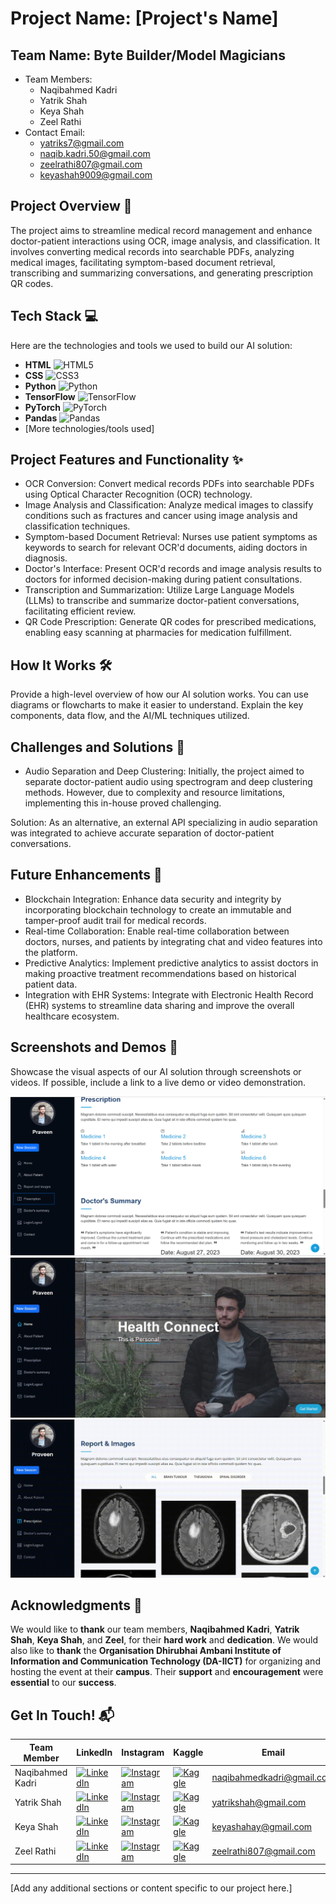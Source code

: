 # Project Name: [Project's Name]

## Team Name: Byte Builder/Model Magicians
- Team Members:
    * Naqibahmed Kadri
    * Yatrik Shah
    * Keya Shah
    * Zeel Rathi
- Contact Email:
    * yatriks7@gmail.com
    * naqib.kadri.50@gmail.com
    * zeelrathi807@gmail.com
    * keyashah9009@gmail.com

## Project Overview 🚀
The project aims to streamline medical record management and enhance doctor-patient interactions using OCR, image analysis, and classification. It involves converting medical records into searchable PDFs, analyzing medical images, facilitating symptom-based document retrieval, transcribing and summarizing conversations, and generating prescription QR codes.

## Tech Stack 💻

Here are the technologies and tools we used to build our AI solution:

* **HTML** <img src="https://img.shields.io/badge/HTML5-E34F2C?style=for-the-badge&logo=html5" alt="HTML5">
* **CSS** <img src="https://img.shields.io/badge/CSS3-1572B6?style=for-the-badge&logo=css3" alt="CSS3">
* **Python** <img src="https://img.shields.io/badge/Python-3776AB?style=for-the-badge&logo=python" alt="Python">
* **TensorFlow** <img src="https://img.shields.io/badge/TensorFlow-%23FF6F00?style=for-the-badge&logo=tensorflow" alt="TensorFlow">
* **PyTorch** <img src="https://img.shields.io/badge/PyTorch-%23EE4C2C?style=for-the-badge&logo=pytorch" alt="PyTorch">
* **Pandas** <img src="https://img.shields.io/badge/Pandas-%2317BECF?style=for-the-badge&logo=pandas" alt="Pandas">
* [More technologies/tools used]


## Project Features and Functionality ✨
- OCR Conversion: Convert medical records PDFs into searchable PDFs using Optical Character Recognition (OCR) technology.
- Image Analysis and Classification: Analyze medical images to classify conditions such as fractures and cancer using image analysis and classification techniques.
- Symptom-based Document Retrieval: Nurses use patient symptoms as keywords to search for relevant OCR'd documents, aiding doctors in diagnosis.
- Doctor's Interface: Present OCR'd records and image analysis results to doctors for informed decision-making during patient consultations.
- Transcription and Summarization: Utilize Large Language Models (LLMs) to transcribe and summarize doctor-patient conversations, facilitating efficient review.
- QR Code Prescription: Generate QR codes for prescribed medications, enabling easy scanning at pharmacies for medication fulfillment.

## How It Works 🛠️
Provide a high-level overview of how our AI solution works. You can use diagrams or flowcharts to make it easier to understand. Explain the key components, data flow, and the AI/ML techniques utilized.

## Challenges and Solutions 🧠
* Audio Separation and Deep Clustering: Initially, the project aimed to separate doctor-patient audio using spectrogram and deep clustering methods. However, due to complexity and resource limitations, implementing this in-house proved challenging.

Solution: As an alternative, an external API specializing in audio separation was integrated to achieve accurate separation of doctor-patient conversations.

## Future Enhancements 🚧
* Blockchain Integration: Enhance data security and integrity by incorporating blockchain technology to create an immutable and tamper-proof audit trail for medical records.
* Real-time Collaboration: Enable real-time collaboration between doctors, nurses, and patients by integrating chat and video features into the platform.
* Predictive Analytics: Implement predictive analytics to assist doctors in making proactive treatment recommendations based on historical patient data.
* Integration with EHR Systems: Integrate with Electronic Health Record (EHR) systems to streamline data sharing and improve the overall healthcare ecosystem.

## Screenshots and Demos 📸
Showcase the visual aspects of our AI solution through screenshots or videos. If possible, include a link to a live demo or video demonstration.

!['UI'](./a.png)
!['UI Videos](./r1.gif)
!['Brain](./r2.gif)


## Acknowledgments 🙌

We would like to **thank** our team members, **Naqibahmed Kadri**, **Yatrik Shah**, **Keya Shah**, and **Zeel**, for their **hard work** and **dedication**. We would also like to **thank** the **Organisation Dhirubhai Ambani Institute of Information and Communication Technology (DA-IICT)** for organizing and hosting the event at their **campus**. Their **support** and **encouragement** were **essential** to our **success**.

## Get In Touch! 📬


| Team Member | LinkedIn | Instagram | Kaggle | Email |
|---|---|---|---|---|
| Naqibahmed Kadri | [![LinkedIn](https://img.shields.io/badge/LinkedIn-%230077B5.svg?style=for-the-badge&logo=linkedin)](https://www.linkedin.com/in/naqibahmed-kadri/) | [![Instagram](https://img.shields.io/badge/Instagram-%23E440AF.svg?style=for-the-badge&logo=instagram)](https://www.instagram.com/nakibahmedkadri/) | [![Kaggle](https://img.shields.io/badge/Kaggle-%2320B2AA.svg?style=for-the-badge&logo=kaggle)](https://www.kaggle.com/nakibahmedkadri) | [naqibahmedkadri@gmail.com](mailto:naqibahmedkadri@gmail.com) |
| Yatrik Shah | [![LinkedIn](https://img.shields.io/badge/LinkedIn-%230077B5.svg?style=for-the-badge&logo=linkedin)](https://www.linkedin.com/in/yatrikshah/) | [![Instagram](https://img.shields.io/badge/Instagram-%23E440AF.svg?style=for-the-badge&logo=instagram)](https://www.instagram.com/yatrikshah/) | [![Kaggle](https://img.shields.io/badge/Kaggle-%2320B2AA.svg?style=for-the-badge&logo=kaggle)](https://www.kaggle.com/yatrikshah) | [yatrikshah@gmail.com](mailto:yatrikshah@gmail.com) |
| Keya Shah | [![LinkedIn](https://img.shields.io/badge/LinkedIn-%230077B5.svg?style=for-the-badge&logo=linkedin)](https://www.linkedin.com/in/keyashahay/) | [![Instagram](https://img.shields.io/badge/Instagram-%23E440AF.svg?style=for-the-badge&logo=instagram)](https://www.instagram.com/keyashahay/) | [![Kaggle](https://img.shields.io/badge/Kaggle-%2320B2AA.svg?style=for-the-badge&logo=kaggle)](https://www.kaggle.com/keyashahay) | [keyashahay@gmail.com](mailto:keyashahay@gmail.com) |
| Zeel Rathi | [![LinkedIn](https://img.shields.io/badge/LinkedIn-%230077B5.svg?style=for-the-badge&logo=linkedin)](https://www.linkedin.com/in/zeel-shah-5c68b81a0/) | [![Instagram](https://img.shields.io/badge/Instagram-%23E440AF.svg?style=for-the-badge&logo=instagram)](https://www.instagram.com/zeel_shah/) | [![Kaggle](https://img.shields.io/badge/Kaggle-%2320B2AA.svg?style=for-the-badge&logo=kaggle)](https://www.kaggle.com/zeelshah) | [zeelrathi807@gmail.com](mailto:zeelrathi807@gmail.com) |


---


[Add any additional sections or content specific to our project here.]
